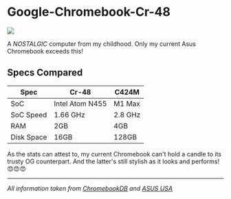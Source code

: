 # Google-Chromebook-Cr-48
![]((https://cdn.mos.cms.futurecdn.net/UdKvpr2QSJEVwDULoHRRnV.jpg))

A _NOSTALGIC_ computer from my childhood. Only my current Asus Chromebook exceeds this!

## Specs Compared

|Spec|Cr-48|C424M|
|---|---|---|
|SoC|Intel Atom N455|M1 Max|
|SoC Speed|1.66 GHz|2.8 GHz|
|RAM|2GB|4GB|
|Disk Space|16GB|128GB|

As the stats can attest to, my current Chromebook can't hold a candle to its trusty OG counterpart.
And the latter's still stylish as it looks and performs! 😍😍😍

***

*All information taken from [ChromebookDB](https://www.hpmuseum.net/display_item.php?hw=123](https://chromebookdb.com/chromebook/google-cr-48)https://chromebookdb.com/chromebook/google-cr-48) and [ASUS USA](https://www.asus.com/us/laptops/for-home/chromebook/asus-chromebook-c424/techspec/)*
